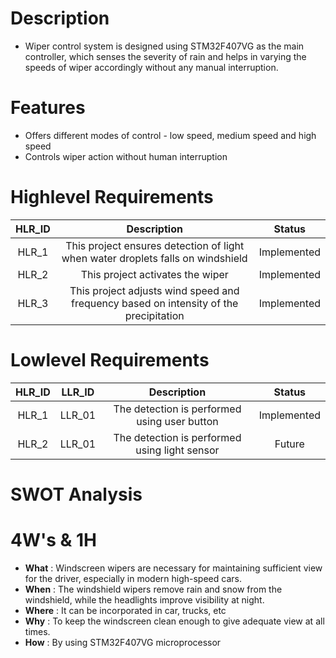 # Description
* Wiper control system is designed using STM32F407VG as the main controller, which senses the severity of rain and helps in varying the speeds of wiper accordingly without any manual interruption.


# Features
* Offers different modes of control - low speed, medium speed and high speed
* Controls wiper action without human interruption


# Highlevel Requirements
|HLR_ID|Description|Status|
|:--:|:--:|:--:|
|HLR_1|This project ensures detection of light when water droplets falls on windshield|Implemented|
|HLR_2|This project activates the wiper|Implemented|
|HLR_3|This project adjusts wind speed and frequency based on intensity of the precipitation|Implemented|

    
# Lowlevel Requirements
|HLR_ID|LLR_ID|Description|Status|
|:--:|:--:|:--:|:--:|
|HLR_1|LLR_01|The detection is performed using user button|Implemented|
|HLR_2|LLR_01|The detection is performed using light sensor|Future|


# SWOT Analysis


# 4W's & 1H
* **What**  : Windscreen wipers are necessary for maintaining sufficient view for the driver, especially in modern high-speed cars.
* **When**  : The windshield wipers remove rain and snow from the windshield, while the headlights improve visibility at night.
* **Where** : It can be incorporated in car, trucks, etc
* **Why**   : To keep the windscreen clean enough to give adequate view at all times.  
* **How**   : By using STM32F407VG microprocessor


